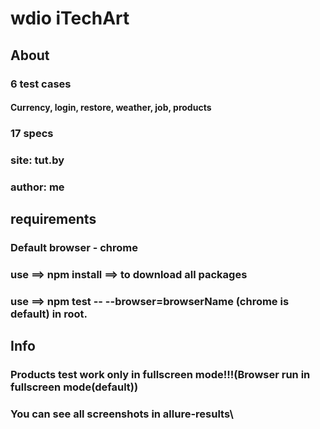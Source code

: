 # wdio iTechArt 
## About
### 6 test cases
#### Currency, login, restore, weather, job, products
### 17 specs
### site: tut.by
### author: me
## requirements
### Default browser - chrome
### use ==> npm install ==> to download all packages
### use ==> npm test -- --browser=browserName (chrome is default) in root.
## Info
### Products test work only in fullscreen mode!!!(Browser run in fullscreen mode(default))
### You can see all screenshots in allure-results\
